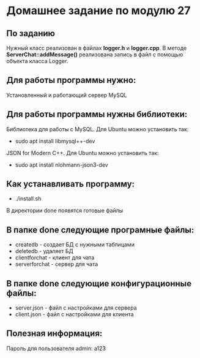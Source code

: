 # Домашнее задание по модулю 27

## По заданию
Нужный класс реализован в файлах **logger.h** и **logger.cpp**. В методе **ServerChat::addMessage()** реализована запись в файл с помощью объекта класса Logger.

## Для работы программы нужно:
Установленный и работающий сервер MySQL

## Для работы программы нужны библиотеки:
Библиотека для работы с MySQL. Для Ubuntu можно установить так:
* sudo apt install libmysql++-dev

JSON for Modern C++. Для Ubuntu можно установить так:
* sudo apt install nlohmann-json3-dev

## Как устанавливать программу:
* ./install.sh

В директории done появятся готовые файлы

## В папке done следующие програмные файлы:
* createdb - создает БД с нужными таблицами
* deletedb - удаляет БД
* clientforchat - клиент для чата
* serverforchat - сервер для чата

## В папке done следующие конфигурационные файлы:
* server.json - файл с настройками для сервера
* client.json - файл с настройками для клиента 

## Полезная информация:
Пароль для пользователя admin: a123
